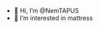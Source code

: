 - 👋 Hi, I’m @NemTAPUS
- 👀 I’m interested in mattress

<!---
NemTAPUS/NemTAPUS is a ✨ special ✨ repository because its `README.md` (this file) appears on your GitHub profile.
You can click the Preview link to take a look at your changes.
--->
